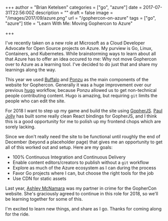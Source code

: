 +++
author = "Brian Ketelsen"
categories = ["go", "azure"]
date = 2017-07-31T22:56:00Z
description = ""
draft = false
image = "/images/2017/09/azure.png"
url = "/gophercon-on-azure"
tags = ["go", "azure"]
title = "Learn With Me: Moving Gophercon to Azure"

+++

I've recently taken on a new role at Microsoft as a Cloud Developer Advocate for Open Source projects on Azure.  My purview is Go, Linux, Containers, and Kubernetes.  While brainstorming ways to learn about all that Azure has to offer an idea occured to me:  Why not move Gophercon over to Azure as a learning tool.  I've decided to do just that and share my learnings along the way.

This year we used [Buffalo](https://gobuffalo.io) and [Ponzu](https://ponzu-cms.org) as the main components of the website for Gophercon.  Generally it was a huge improvement over our previous [hugo](https://gohugo.io) workflow, because Ponzu allowed us to get non-technical people contributing content.  Hugo is amazing, but requiring `git` limits the people who can edit the site.

For 2018 I want to step up my game and build the site using [GopherJS](https://github.com/gopherjs/gopherjs).  [Paul Jolly](https://twitter.com/_myitcv) has built some really clean React bindings for GopherJS, and I think this is a good opportunity for me to polish up my frontend chops which are sorely lacking.

Since we don't really need the site to be functional until roughly the end of December (beyond a placeholder page) that gives me an opportunity to get all of this worked out and setup.  Here are my goals:

- 100% Continuous Integration and Continuous Delivery
- Enable content editors/creators to publish without a `git` workflow
- Explore as much of the Azure ecosystem as I can during the process
- Favor Go projects where I can, but choose the right tools for the job
- Use CDN for static assets

Last year, [Ashley McNamara](https://twitter.com/ashleymcnamara) was my partner in crime for the GopherCon website.  She's graciously agreed to continue in this role for 2018, so we'll be learning together for some of this.

I'm excited to learn new things, and share as I go.  Thanks for coming along for the ride.

